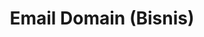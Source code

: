 ---
title: Email Domain (Bisnis)
parent: Mengelola Domain
nav_order: 4
layout: video
caption: Bagaimana Cara Membuat Email Bisnis?
embed: 72EMm4O_MNw
credit: Niagahoster Indonesia
creditUrl: UCEj5t40X7DDIptSCsm4cryw
nextUrl: domain-name-server.html
permalink: email-bisnis.html
---